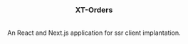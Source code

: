 <h3 align="center">XT-Orders</h3>
<p align="center">
<br />
An React and Next.js application for ssr client implantation.
</p>

